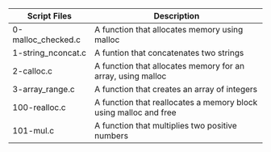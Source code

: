 
| Script Files | Description |
| ----------- | ----------- |
| 0-malloc_checked.c |A function that allocates memory using malloc |
| 1-string_nconcat.c | A funtion that concatenates two strings |
| 2-calloc.c | A function that allocates memory for an array, using malloc |
| 3-array_range.c | A function that creates an array of integers |
|100-realloc.c | A function that reallocates a memory block using malloc and free |
| 101-mul.c | A function that multiplies two positive numbers |

